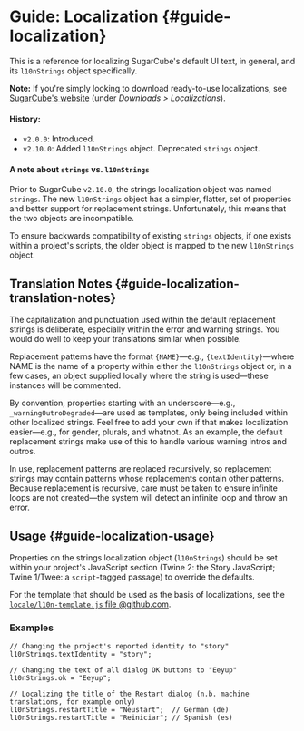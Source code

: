 <!-- ***********************************************************************************************
	Guide: Localization
************************************************************************************************ -->
# Guide: Localization {#guide-localization}

This is a reference for localizing SugarCube's default UI text, in general, and its `l10nStrings` object specifically.

<p role="note"><b>Note:</b>
If you're simply looking to download ready-to-use localizations, see <a href="http://www.motoslave.net/sugarcube/2/#downloads">SugarCube's website</a> (under <em>Downloads &gt; Localizations</em>).
</p>

#### History:

* `v2.0.0`: Introduced.
* `v2.10.0`: Added `l10nStrings` object.  Deprecated `strings` object.

#### A note about `strings` vs. `l10nStrings`

Prior to SugarCube `v2.10.0`, the strings localization object was named `strings`.  The new `l10nStrings` object has a simpler, flatter, set of properties and better support for replacement strings.  Unfortunately, this means that the two objects are incompatible.

To ensure backwards compatibility of existing `strings` objects, if one exists within a project's scripts, the older object is mapped to the new `l10nStrings` object.


<!-- ***************************************************************************
	Translation Notes
**************************************************************************** -->
## Translation Notes {#guide-localization-translation-notes}

The capitalization and punctuation used within the default replacement strings is deliberate, especially within the error and warning strings.  You would do well to keep your translations similar when possible.

Replacement patterns have the format `{NAME}`—e.g., `{textIdentity}`—where NAME is the name of a property within either the `l10nStrings` object or, in a few cases, an object supplied locally where the string is used—these instances will be commented.

By convention, properties starting with an underscore—e.g., `_warningOutroDegraded`—are used as templates, only being included within other localized strings.  Feel free to add your own if that makes localization easier—e.g., for gender, plurals, and whatnot.  As an example, the default replacement strings make use of this to handle various warning intros and outros.

In use, replacement patterns are replaced recursively, so replacement strings may contain patterns whose replacements contain other patterns.  Because replacement is recursive, care must be taken to ensure infinite loops are not created—the system will detect an infinite loop and throw an error.


<!-- ***************************************************************************
	Usage
**************************************************************************** -->
## Usage {#guide-localization-usage}

Properties on the strings localization object (`l10nStrings`) should be set within your project's JavaScript section (Twine&nbsp;2: the Story JavaScript; Twine&nbsp;1/Twee: a <code>script</code>-tagged passage) to override the defaults.

For the template that should be used as the basis of localizations, see the [`locale/l10n-template.js` file @github.com](https://github.com/tmedwards/.sugarcube/sugarcube-2-37-3/tree/develop/locale/).

### Examples

```
// Changing the project's reported identity to "story"
l10nStrings.textIdentity = "story";

// Changing the text of all dialog OK buttons to "Eeyup"
l10nStrings.ok = "Eeyup";

// Localizing the title of the Restart dialog (n.b. machine translations, for example only)
l10nStrings.restartTitle = "Neustart";  // German (de)
l10nStrings.restartTitle = "Reiniciar"; // Spanish (es)
```
